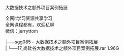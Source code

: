 大数据技术之额外项目案例拓展

全网it学习资源共享学习<br>全网课程都有，欢迎私聊<br>微信：jerryttom<br>

├──sgg085 – 大数据技术之额外项目案例拓展<br> | └──17_尚硅谷大数据技术之额外项目案例拓展.rar 1.96G